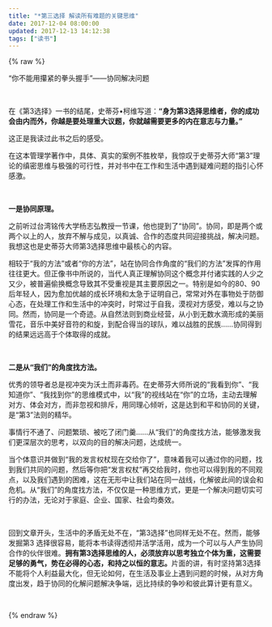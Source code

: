 ```yaml
---
title: "*第三选择 解读所有难题的关键思维"
date: 2017-12-04 08:00:00
updated: 2017-12-13 14:12:38
tags: ["读书"]
---
```

{% raw %}
<p>“你不能用攥紧的拳头握手”——协同解决问题</p><p><br/></p><p>在《第3选择》一书的结尾，史蒂芬•柯维写道：<strong>“身为第3选择思维者，你的成功会由内而外，你越是要处理重大议题，你就越需要更多的内在意志与力量。”</strong></p><p>这正是我读过此书之后的感受。</p><p>在这本管理学著作中，具体、真实的案例不胜枚举，我惊叹于史蒂芬大师“第3”理论的缜密思维与极强的可行性，并对书中在工作和生活中遇到疑难问题的指引心怀感激。</p><p><br/></p><p><strong>一是协同原理。</strong></p><p>之前听过台湾铭传大学杨志弘教授一节课，他也提到了“协同”。协同，即是两个或两个以上的人，放弃不解与成见，以真诚、合作的态度共同迎接挑战，解决问题。我想这也是史蒂芬大师第3选择思维中最核心的内容。</p><p>相较于“我的方法”或者“你的方法”，站在协同合作角度的“我们的方法”发挥的作用往往更大。但正像书中所说的，当代人真正理解协同这个概念并付诸实践的人少之又少，被普遍偷换概念导致其不受重视是其主要原因之一。特别是如今的80、90后年轻人，因为愈加优越的成长环境和太急于证明自己，常常对外在事物处于防御心态，在处理工作和生活中的冲突时，时常过于自我，漠视对方感受，难以与之协同。然而，协同是一个奇迹。从自然法则到商业经营，从小到无数水滴形成的美丽雪花，音乐中美好音符的和旋，到配合得当的球队，难以战胜的民族……协同得到的结果远远高于个体取得的成就。</p><p><br/></p><p><strong>二是从“我们”的角度找方法。</strong></p><p>优秀的领导者总是视冲突为沃土而非毒药。在史蒂芬大师所说的“我看到你”、“我知道你”、“我找到你”的思维模式中，以“我”的视线站在“你”的立场，主动去理解对方、体会对方，而非忽视和排斥，用同理心倾听，这是达到和平和协同的关键，是“第3”法则的精华。</p><p>事情行不通了、问题繁琐、被吃了闭门羹……从“我们”的角度找方法，能够激发我们更深层次的思考，以双向的目的解决问题，达成统一。</p><p>当个体意识并做到“我的发言权杖现在交给你了”，意味着我可以通过你的问题，找到我们共同的问题，然后等你把“发言权杖”再交给我时，你也可以得到我的不同观点，以及我们遇到的困难，这在无形中让我们站在同一战线，化解彼此间的误会和危机。从“我们”的角度找方法，不仅仅是一种思维方式，更是一个解决问题切实可行的办法，无论对于家庭、企业、国家、社会均奏效。</p><p><br/></p><p>回到文章开头，生活中的矛盾无处不在，“第3选择”也同样无处不在。然而，能够发掘第3 选择很容易，能将本书读得透彻并活学活用，成为一个可以与人产生协同合作的伙伴很难。<strong>拥有第3选择思维的人，必须放弃以思考独立个体为重，这需要足够的勇气，势在必得的心态，和持之以恒的意志。</strong>片面的讲，有时坚持第3选择不能将个人利益最大化，但无论如何，在生活及事业上遇到问题的时候，从对方角度出发，趋于协同的化解问题解决争端，远比持续的争吵和彼此算计更有意义。</p><p><br/></p>
{% endraw %}
